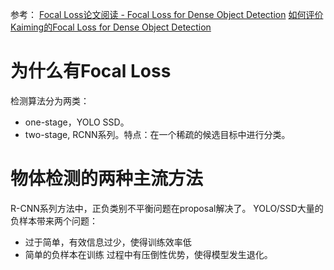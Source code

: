 参考：
[Focal Loss论文阅读 - Focal Loss for Dense Object Detection](https://xmfbit.github.io/2017/08/14/focal-loss-paper/)
[如何评价Kaiming的Focal Loss for Dense Object Detection](https://www.zhihu.com/question/63581984)



# 为什么有Focal Loss
检测算法分为两类：
* one-stage，YOLO SSD。
* two-stage, RCNN系列。特点：在一个稀疏的候选目标中进行分类。

# 物体检测的两种主流方法
R-CNN系列方法中，正负类别不平衡问题在proposal解决了。
YOLO/SSD大量的负样本带来两个问题：
* 过于简单，有效信息过少，使得训练效率低
* 简单的负样本在训练 过程中有压倒性优势，使得模型发生退化。





